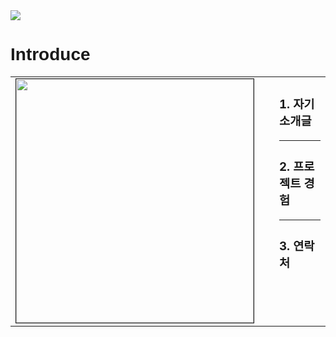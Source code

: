 <img src="https://capsule-render.vercel.app/api?type=Transparent&color=random&height=150&section=header&text=Jun%27s%20DevelopStation&fontSize=60"/>
<h1 align="left" style="font-family: 'Paperlogy' , sans-serif;">Introduce</h1>
<table align="center" style="width:100%; border:none; border-collapse:collapse; background-color:transparent;"> <tr>
    <td style="width:50%; vertical-align: top; padding-right: 20px; border:none; background-color:transparent;"> <img src="https://github.com/user-attachments/assets/6097649c-3f20-48dd-99a4-77ba1b930ffc" height="390" width="380" border="1px solid black">
    </td>
    <td style="width:50%; vertical-align: top; padding-left: 20px; border:none; background-color:transparent;"> <h3>1. 자기소개글</h3>
      <hr>
      <h3>2. 프로젝트 경험</h3>
      <hr>
      <h3>3. 연락처</h3>
    </td>
  </tr>
</table>
